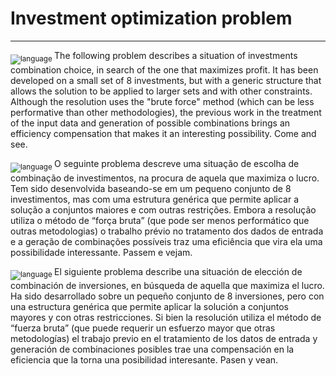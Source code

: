 # Investment optimization problem 
***
<sub>![language](https://img.shields.io/badge/EN-blue.svg) </sub>
The following problem describes a situation of investments combination choice, in search of the one that maximizes profit. It has been developed on a small set of 8 investments, but with a generic structure that allows the solution to be applied to larger sets and with other constraints.
Although the resolution uses the "brute force" method (which can be less performative than other methodologies), the previous work in the treatment of the input data and generation of possible combinations brings an efficiency compensation that makes it an interesting possibility. Come and see.

<sub> ![language](https://img.shields.io/badge/PT-green.svg) </sub>
O seguinte problema descreve uma situação de escolha de combinação de investimentos, na procura de aquela que maximiza o lucro. Tem sido desenvolvida baseando-se em um pequeno conjunto de 8 investimentos, mas com uma estrutura genérica que permite aplicar a solução a conjuntos maiores e com outras restrições.
Embora a resolução utiliza o método de “força bruta” (que pode ser menos performático que outras metodologias) o trabalho prévio no tratamento dos dados de entrada e a geração de combinações possíveis traz uma eficiência que vira ela uma possibilidade interessante. Passem e vejam.


<sub> ![language](https://img.shields.io/badge/ES-red.svg) </sub>
El siguiente problema describe una situación de elección de combinación de inversiones, en búsqueda de aquella que maximiza el lucro. Ha sido desarrollado sobre un pequeño conjunto de 8 inversiones, pero con una estructura genérica que permite aplicar la solución a conjuntos mayores y con otras restricciones.
Si bien la resolución utiliza el método de “fuerza bruta” (que puede requerir un esfuerzo mayor que otras metodologías) el trabajo previo en el tratamiento de los datos de entrada y generación de combinaciones posibles trae una compensación en la eficiencia que la torna una posibilidad interesante. Pasen y vean.
